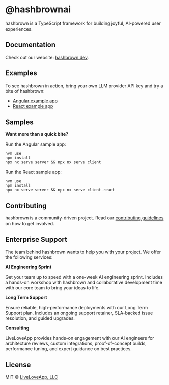 # @hashbrownai

hashbrown is a TypeScript framework for building joyful, AI-powered user experiences.

## Documentation

Check out our website: [hashbrown.dev](https://hashbrown.dev).

## Examples

To see hashbrown in action, bring your own LLM provider API key and try a bite of hashbrown:

- [Angular example app](https://hashbrown.dev/examples/angular/ui-chat)
- [React example app](https://hashbrown.dev/examples/react/chat)

## Samples

**Want more than a quick bite?**

Run the Angular sample app:

```shell
nvm use
npm install
npx nx serve server && npx nx serve client
```

Run the React sample app:

```shell
nvm use
npm install
npx nx serve server && npx nx serve client-react
```

## Contributing

hashbrown is a community-driven project. Read our [contributing guidelines](./CONTRIBUTING.md) on how to get involved.

## Enterprise Support

The team behind hashbrown wants to help you with your project. We offer the following services:

**AI Engineering Sprint**

Get your team up to speed with a one-week AI engineering sprint. Includes a hands-on workshop with hashbrown and collaborative development time with our core team to bring your ideas to life.

**Long Term Support**

Ensure reliable, high-performance deployments with our Long Term Support plan. Includes an ongoing support retainer, SLA-backed issue resolution, and guided upgrades.

**Consulting**

LiveLoveApp provides hands-on engagement with our AI engineers for architecture reviews, custom integrations, proof-of-concept builds, performance tuning, and expert guidance on best practices.

## License

MIT © [LiveLoveApp, LLC](https://liveloveapp.com)
